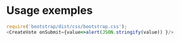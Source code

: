# Usage exemples


```js
require('bootstrap/dist/css/bootstrap.css');
<CreateVote onSubmit={value=>alert(JSON.stringify(value)) }/>
```
